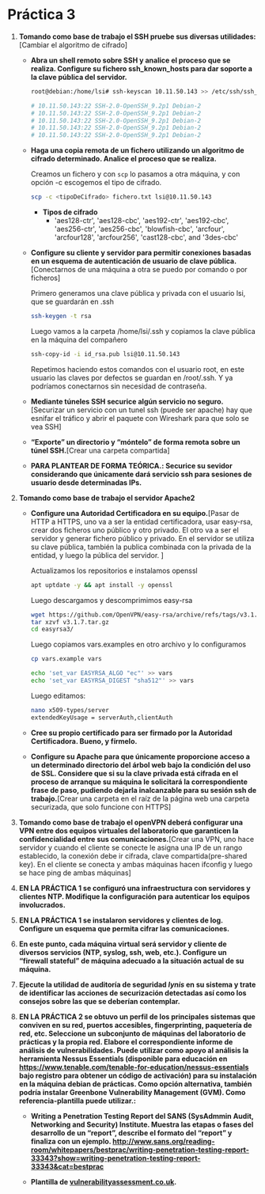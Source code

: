 # Práctica 3

1. **Tomando como base de trabajo el SSH pruebe sus diversas utilidades:**[Cambiar el algoritmo de cifrado]

     - **Abra un shell remoto sobre SSH y analice el proceso que se realiza. Configure su fichero ssh_known_hosts para dar soporte a la clave pública del servidor.**

       ```sh
       root@debian:/home/lsi# ssh-keyscan 10.11.50.143 >> /etc/ssh/ssh_known_hosts
       
       # 10.11.50.143:22 SSH-2.0-OpenSSH_9.2p1 Debian-2
       # 10.11.50.143:22 SSH-2.0-OpenSSH_9.2p1 Debian-2
       # 10.11.50.143:22 SSH-2.0-OpenSSH_9.2p1 Debian-2
       # 10.11.50.143:22 SSH-2.0-OpenSSH_9.2p1 Debian-2
       # 10.11.50.143:22 SSH-2.0-OpenSSH_9.2p1 Debian-2
       ```

       

     - **Haga una copia remota de un fichero utilizando un algoritmo de cifrado determinado. Analice el proceso que se realiza.**

       Creamos un fichero y con ```scp``` lo pasamos a otra máquina, y con opción -c escogemos el tipo de cifrado.

       ```sh
       scp -c <tipoDeCifrado> fichero.txt lsi@10.11.50.143
       ```

       - **Tipos de cifrado**
         -  'aes128-ctr', 'aes128-cbc', 'aes192-ctr', 'aes192-cbc', 'aes256-ctr', 'aes256-cbc', 'blowfish-cbc', 'arcfour', 'arcfour128', 'arcfour256', 'cast128-cbc', and '3des-cbc'

       

     - **Configure su cliente y servidor para permitir conexiones basadas en un esquema de autenticación de usuario de clave pública.**[Conectarnos de una máquina a otra se puedo por comando o por ficheros]

       Primero generamos una clave pública y privada con el usuario lsi, que se guardarán en .ssh

       ```sh
       ssh-keygen -t rsa
       ```

       Luego vamos a la carpeta /home/lsi/.ssh y copiamos la clave pública en la máquina del compañero

       ```sh
       ssh-copy-id -i id_rsa.pub lsi@10.11.50.143
       ```

       Repetimos haciendo estos comandos con el usuario root, en este usuario las claves por defectos se guardan en /root/.ssh. Y ya podríamos conectarnos sin necesidad de contraseña.

       

     - **Mediante túneles SSH securice algún servicio no seguro.** [Securizar un servicio con un tunel ssh (puede ser apache) hay que esnifar el tráfico y abrir el paquete con Wireshark para que solo se vea SSH]

     - **“Exporte” un directorio y “móntelo” de forma remota sobre un túnel SSH.**[Crear una carpeta compartida]

     - **PARA PLANTEAR DE FORMA TEÓRICA.: Securice su sevidor considerando que únicamente dará servicio ssh para sesiones de usuario desde determinadas IPs.**

2. **Tomando como base de trabajo el servidor Apache2**

     - **Configure una Autoridad Certificadora en su equipo.**[Pasar de HTTP a HTTPS, uno va a ser la entidad certificadora, usar easy-rsa, crear dos ficheros uno público y otro privado. El otro va a ser el servidor y generar fichero público y privado. En el servidor se utiliza su clave pública, también la publica combinada con la privada de la entidad, y luego la pública del servidor. ]

       Actualizamos los repositorios e instalamos openssl

       ```sh
       apt uptdate -y && apt install -y openssl
       ```

       Luego descargamos y descomprimimos easy-rsa 

       ```sh
       wget https://github.com/OpenVPN/easy-rsa/archive/refs/tags/v3.1.7.tar.gz
       tar xzvf v3.1.7.tar.gz
       cd easyrsa3/
       ```

       Luego copiamos vars.examples en otro archivo y lo configuramos

       ```sh
       cp vars.example vars
       
       echo 'set_var EASYRSA_ALGO "ec"' >> vars
       echo 'set_var EASYRSA_DIGEST "sha512"' >> vars
       ```

       Luego editamos:

       ```sh
       nano x509-types/server
       extendedKeyUsage = serverAuth,clientAuth
       ```

       

     

     - **Cree su propio certificado para ser firmado por la Autoridad Certificadora. Bueno, y fírmelo.**
     - **Configure su Apache para que únicamente proporcione acceso a un determinado directorio del árbol web bajo la condición del uso de SSL. Considere que si su la clave privada está cifrada en el proceso de arranque su máquina le solicitará la correspondiente frase de paso, pudiendo dejarla inalcanzable para su sesión ssh de trabajo.**[Crear una carpeta en el raíz de la página web una carpeta securizada, que solo funcione con HTTPS]

3. **Tomando como base de trabajo el openVPN deberá configurar una VPN entre dos equipos virtuales del laboratorio que garanticen la confidencialidad entre sus comunicaciones.**[Crear una VPN, uno hace servidor y cuando el cliente se conecte le asigna una IP de un rango establecido, la conexión debe ir cifrada, clave compartida(pre-shared key). En el cliente se conecta y ambas máquinas hacen ifconfig y luego se hace ping de ambas máquinas]

4. **EN LA PRÁCTICA 1 se configuró una infraestructura con servidores y clientes NTP. Modifique la configuración para autenticar los equipos involucrados.**

5. **EN LA PRÁCTICA 1 se instalaron servidores y clientes de log. Configure un esquema que permita cifrar las comunicaciones.**

6. **En este punto, cada máquina virtual será servidor y cliente de diversos servicios (NTP, syslog, ssh, web, etc.). Configure un “firewall stateful” de máquina adecuado a la situación actual de su máquina.**

7. **Ejecute la utilidad de auditoría de seguridad *lynis* en su sistema y trate de identificar las acciones de securización detectadas así como los consejos sobre las que se deberían contemplar.**

8. **EN LA PRÁCTICA 2 se obtuvo un perfil de los principales sistemas que conviven en su red, puertos accesibles, fingerprinting, paquetería de red, etc. Seleccione un subconjunto de máquinas del laboratorio de prácticas y la propia red. Elabore el correspondiente informe de análisis de vulnerabilidades. Puede utilizar como apoyo al análisis la herramienta Nessus Essentials (disponible para educación en https://www.tenable.com/tenable-for-education/nessus-essentials bajo registro para obtener un código de activación) para su instalación en la máquina debian de prácticas. Como opción alternativa, también podría instalar Greenbone Vulnerability Management (GVM). Como referencia-plantilla puede utilizar.:**

     - **Writing a Penetration Testing Report del SANS (SysAdmmin Audit, Networking and Security) Institute. Muestra las etapas o fases del desarrollo de un “report”, describe el formato del “report” y finaliza con un ejemplo. http://www.sans.org/reading-room/whitepapers/bestprac/writing-penetration-testing-report-33343?show=writing-penetration-testing-report-33343&cat=bestprac**

     - **Plantilla de [vulnerabilityassessment.co.uk](http://www.vulnerabilityassessment.co.uk/report%20template.html).**
